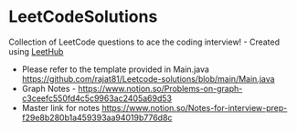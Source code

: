 # LeetCodeSolutions
Collection of LeetCode questions to ace the coding interview! - Created using [LeetHub](https://github.com/QasimWani/LeetHub)

 - Please refer to the template provided in Main.java https://github.com/rajat81/Leetcode-solutions/blob/main/Main.java
 - Graph Notes - https://www.notion.so/Problems-on-graph-c3ceefc550fd4c5c9963ac2405a69d53
 - Master link for notes https://www.notion.so/Notes-for-interview-prep-f29e8b280b1a459393aa94019b776d8c
